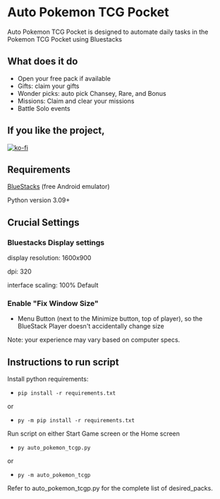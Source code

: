 # Auto Pokemon TCG Pocket

Auto Pokemon TCG Pocket is designed to automate daily tasks in the Pokemon TCG Pocket using Bluestacks


## What does it do

- Open your free pack if available
- Gifts: claim your gifts
- Wonder picks: auto pick Chansey, Rare, and Bonus
- Missions: Claim and clear your missions
- Battle Solo events


## If you like the project,

[![ko-fi](https://ko-fi.com/img/githubbutton_sm.svg)](https://ko-fi.com/F1F21AN8FX)


## Requirements

[BlueStacks](https://www.bluestacks.com) (free Android emulator)

Python version 3.09+

## Crucial Settings

### Bluestacks Display settings

display resolution: 1600x900

dpi: 320

interface scaling: 100% Default

### Enable "Fix Window Size"

- Menu Button (next to the Minimize button, top of player), so the BlueStack Player doesn't accidentally change size

Note: your experience may vary based on computer specs.


## Instructions to run script

Install python requirements:
- `pip install -r requirements.txt`

or
- `py -m pip install -r requirements.txt`

Run script on either Start Game screen or the Home screen
- `py auto_pokemon_tcgp.py`

or
- `py -m auto_pokemon_tcgp`

Refer to auto_pokemon_tcgp.py for the complete list of desired_packs. 
